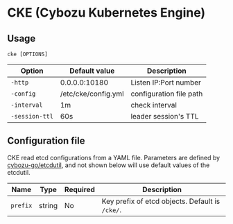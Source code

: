 CKE (Cybozu Kubernetes Engine)
==============================

Usage
-----

`cke [OPTIONS]`

| Option          | Default value            | Description             |
| --------------- | ------------------------ | ----------------------- |
| `-http`         | 0.0.0.0:10180            | Listen IP:Port number   |
| `-config`       | /etc/cke/config.yml      | configuration file path |
| `-interval`     | 1m                       | check interval          |
| `-session-ttl`  | 60s                      | leader session's TTL    |

Configuration file
------------------

CKE read etcd configurations from a YAML file.
Parameters are defined by [cybozu-go/etcdutil](https://github.com/cybozu-go/etcdutil), and not shown below will use default values of the etcdutil.

| Name       | Type           | Required | Description                                         |
| ---------- | -------------- | -------- | --------------------------------------------------- |
| `prefix`   | string         | No       | Key prefix of etcd objects.  Default is `/cke/`.    |
